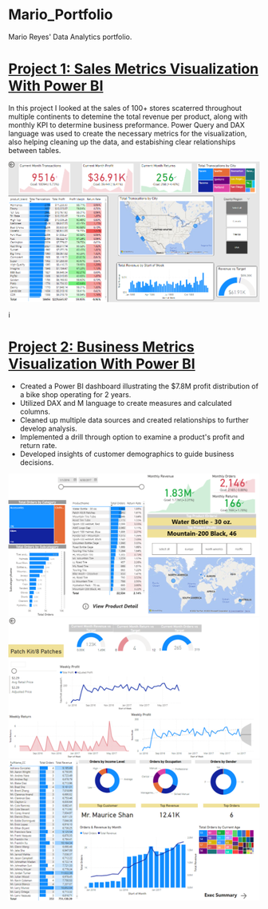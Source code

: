 # Mario_Portfolio
Mario Reyes' Data Analytics portfolio.
  
# [Project 1: Sales Metrics Visualization With Power BI](https://github.com/PowerBI/MavenMarket.pbix)
In this project I looked at the sales of 100+ stores scaterred throughout multiple continents to detemine the total revenue per product, along with monthly KPI to determine business preformance. Power Query and DAX language was used to create the necessary metrics for the visualization, also helping cleaning up the data, and estabishing clear relationships between tables.

<p align="center">
  <img src="images/github4.PNG"  width="600" > 


  i
  
  
# [Project 2: Business Metrics Visualization With Power BI](https://github.com/PowerBI/AdventureWorks_ReportV2.pbix)
* Created a Power BI dashboard illustrating the $7.8M profit distribution of a bike shop operating for 2 years.
* Utilized DAX and M language to create measures and calculated columns.
* Cleaned up multiple data sources and created relationships to further develop analysis.
* Implemented a drill through option to examine a product's profit and return rate.
* Developed insights of customer demographics to guide business decisions.
<p align="center">
 <img src="images/github1.PNG"  width="600" >
<img src="images/github2.PNG"  width="600" >
<img src="images/github3.PNG"  width="600" >
